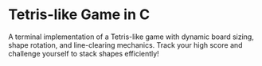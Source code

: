 # Tetris-like Game in C

A terminal implementation of a Tetris-like game with dynamic board sizing, shape rotation, and line-clearing mechanics. Track your high score and challenge yourself to stack shapes efficiently!  
